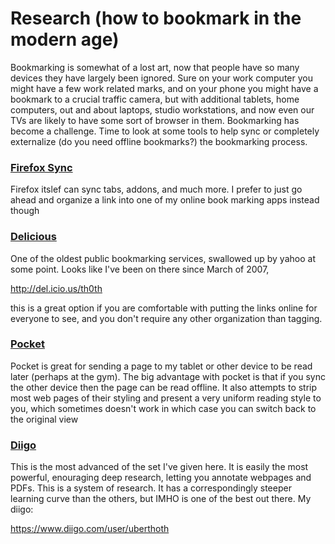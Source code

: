 # Research (how to bookmark in the modern age)

Bookmarking is somewhat of a lost art, now that people have so many devices they have largely been ignored.  Sure on your work computer you might have a few work related marks, and on your phone you might have a bookmark to a crucial traffic camera, but with additional tablets, home computers, out and about laptops, studio workstations, and now even our TVs are likely to have some sort of browser in them.  Bookmarking has become a challenge.  Time to look at some tools to help sync or completely externalize (do you need offline bookmarks?) the bookmarking process.

### [Firefox Sync](https://www.mozilla.org/en-US/firefox/sync/)

Firefox itslef can sync tabs, addons, and much more.  I prefer to just go ahead and organize a link into one of my online book marking apps instead though

### [Delicious](http://del.icio.us/)

One of the oldest public bookmarking services, swallowed up by yahoo at some point.  Looks like I've been on there since March of 2007, 

http://del.icio.us/th0th

this is a great option if you are comfortable with putting the links online for everyone to see, and you don't require any other organization than tagging.

### [Pocket](https://getpocket.com/)

Pocket is great for sending a page to my tablet or other device to be read later (perhaps at the gym).  The big advantage with pocket is that if you sync the other device then the page can be read offline.  It also attempts to strip most web pages of their styling and present a very uniform reading style to you, which sometimes doesn't work in which case you can switch back to the original view

### [Diigo](https://www.diigo.com/)

This is the most advanced of the set I've given here.  It is easily the most powerful, enouraging deep research, letting you annotate webpages and PDFs.  This is a system of research.  It has a correspondingly steeper learning curve than the others, but IMHO is one of the best out there.  My diigo:

https://www.diigo.com/user/uberthoth


